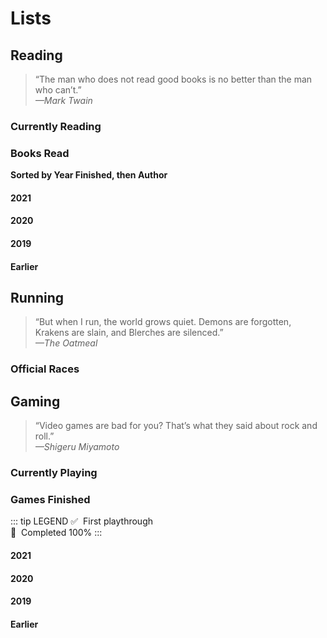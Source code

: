 # Lists

## Reading

> “The man who does not read good books is no better than the man who can’t.”  
  *—Mark Twain*

### Currently Reading


### Books Read
**Sorted by Year Finished, then Author**

#### 2021

#### 2020

#### 2019

#### Earlier

## Running

> “But when I run, the world grows quiet. Demons are forgotten, Krakens are slain, and Blerches are silenced.”  
  *—The Oatmeal*

### Official Races

## Gaming

> “Video games are bad for you? That’s what they said about rock and roll.”  
  *—Shigeru Miyamoto*

### Currently Playing

### Games Finished
::: tip LEGEND
:white_check_mark: &nbsp;First playthrough  
:100: &nbsp;Completed 100%
:::

#### 2021

#### 2020

#### 2019

#### Earlier
